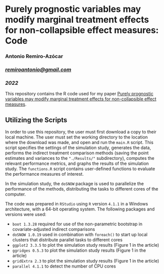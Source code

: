 # Purely prognostic variables may modify marginal treatment effects for non-collapsible effect measures: Code

### Antonio Remiro-Azócar

### *remiroantonio@gmail.com*

### *2022*

This repository contains the R code used for my paper [Purely prognostic variables may modify marginal treatment effects for non-collapsible effect measures][1]. 

## Utilizing the Scripts

In order to use this repository, the user must first download a copy to their local machine. The user must set the working directory to the location where the download was made, and open and run the `main.R` script. This script specifies the settings of the simulation study, generates the data, performs the indirect treatment comparison methods (saving the point estimates and variances to the `"./Results/"` subdirectory), computes the relevant performance metrics, and graphs the results of the simulation study. The `functions.R` script contains user-defined functions to evaluate the performance measures of interest. 

In the simulation study, the `doSNOW` package is used to parallelize the performance of the methods, distributing the tasks to different cores of the computer. 

The code was prepared in `RStudio` using `R` version `4.1.1` in a Windows architecture, with a 64-bit operating system. The following packages and versions were used:

* `boot 1.3.28` required for use of the non-parametric bootstrap in covariate-adjusted indirect comparisons 
* `doSNOW 1.0.19` used in combination with `foreach()` to start up local clusters that distribute parallel tasks to different cores
* `ggplot2 3.3.5` to plot the simulation study results (Figure 1 in the article)
* `ggridges 0.5.3` to plot the simulation study results (Figure 1 in the article)
* `gridExtra 2.3` to plot the simulation study results (Figure 1 in the article)
* `parallel 4.1.1` to detect the number of CPU cores

[1]: https://doi.org/10.48550/arXiv.2210.01757
